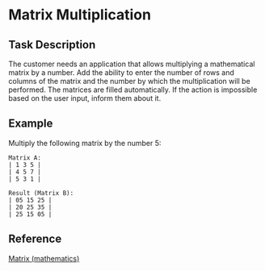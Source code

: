 # **Matrix Multiplication**

## **Task Description**

The customer needs an application that allows multiplying a mathematical matrix by a number. Add the ability to enter the number of rows and columns of the matrix and the number by which the multiplication will be performed. The matrices are filled automatically. If the action is impossible based on the user input, inform them about it.

## **Example**

Multiply the following matrix by the number 5:

```
Matrix A:  
| 1 3 5 |  
| 4 5 7 |  
| 5 3 1 |  

Result (Matrix B):  
| 05 15 25 |  
| 20 25 35 |  
| 25 15 05 |  

```
## **Reference**

[Matrix (mathematics)](https://en.wikipedia.org/wiki/Matrix_(mathematics))

